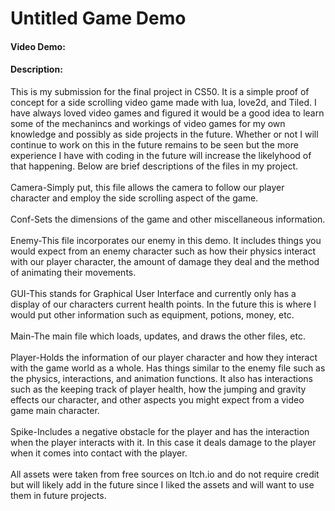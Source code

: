 # Untitled Game Demo
#### Video Demo:  <URL HERE>
#### Description:
This is my submission for the final project in CS50. It is a simple proof of concept for a side scrolling video game made with lua, love2d, and Tiled. I have always loved video games and figured it would be a good idea to learn some of the mechanincs and workings of video games for my own knowledge and possibly as side projects in the future. Whether or not I will continue to work on this in the future remains to be seen but the more experience I have with coding in the future will increase the likelyhood of that happening. Below are brief descriptions of the files in my project.
<br><br>
Camera-Simply put, this file allows the camera to follow our player character and employ the side scrolling aspect of the game.
<br><br>
Conf-Sets the dimensions of the game and other miscellaneous information.
<br><br>
Enemy-This file incorporates our enemy in this demo. It includes things you would expect from an enemy character such as how their physics interact with our player character, the amount of damage they deal and the method of animating their movements.
<br><br>
GUI-This stands for Graphical User Interface and currently only has a display of our characters current health points. In the future this is where I would put other information such as equipment, potions, money, etc.
<br><br>
Main-The main file which loads, updates, and draws the other files, etc.
<br><br>
Player-Holds the information of our player character and how they interact with the game world as a whole. Has things similar to the enemy file such as the physics, interactions, and animation functions. It also has interactions such as the keeping track of player health, how the jumping and gravity effects our character, and other aspects you might expect from a video game main character.
<br><br>
Spike-Includes a negative obstacle for the player and has the interaction when the player interacts with it. In this case it deals damage to the player when it comes into contact with the player.
<br><br>
All assets were taken from free sources on Itch.io and do not require credit but will likely add in the future since I liked the assets and will want to use them in future projects.